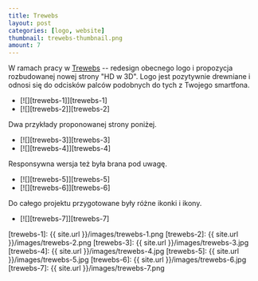 ```yaml
---
title: Trewebs
layout: post
categories: [logo, website]
thumbnail: trewebs-thumbnail.png
amount: 7
---
```


W ramach pracy w [Trewebs](http://trewebs.com) -- redesign obecnego logo i propozycja rozbudowanej nowej strony "HD w 3D". Logo jest pozytywnie drewniane i odnosi się do odcisków palców podobnych do tych z Twojego smartfona.

* [![][trewebs-1]][trewebs-1]
* [![][trewebs-2]][trewebs-2]

Dwa przykłady proponowanej strony poniżej.

* [![][trewebs-3]][trewebs-3]
* [![][trewebs-4]][trewebs-4]

Responsywna wersja też była brana pod uwagę.

* [![][trewebs-5]][trewebs-5]
* [![][trewebs-6]][trewebs-6]

Do całego projektu przygotowane były różne ikonki i ikony.

* [![][trewebs-7]][trewebs-7]

[trewebs-1]: {{ site.url }}/images/trewebs-1.png
[trewebs-2]: {{ site.url }}/images/trewebs-2.png
[trewebs-3]: {{ site.url }}/images/trewebs-3.jpg
[trewebs-4]: {{ site.url }}/images/trewebs-4.jpg
[trewebs-5]: {{ site.url }}/images/trewebs-5.jpg
[trewebs-6]: {{ site.url }}/images/trewebs-6.jpg
[trewebs-7]: {{ site.url }}/images/trewebs-7.png